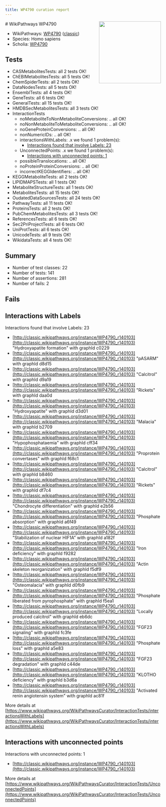 ```yaml
---
title: WP4790 curation report
---
```


<img style="float: right; width: 200px" src="https://upload.wikimedia.org/wikipedia/commons/thumb/8/83/Wplogo_with_text_500.png/640px-Wplogo_with_text_500.png" />
# WikiPathways WP4790

* WikiPathways: [WP4790](https://wikipathways.org/pathways/WP4790) ([classic](https://classic.wikipathways.org/instance/WP4790))
* Species: Homo sapiens
* Scholia: [WP4790](https://scholia.toolforge.org/wikipathways/WP4790)
## Tests
* CASMetabolitesTests: all 2 tests OK!
* ChEBIMetabolitesTests: all 5 tests OK!
* ChemSpiderTests: all 2 tests OK!
* DataNodesTests: all 5 tests OK!
* EnsemblTests: all 4 tests OK!
* GeneTests: all 6 tests OK!
* GeneralTests: all 15 tests OK!
* HMDBSecMetabolitesTests: all 3 tests OK!
* InteractionTests
    * noMetaboliteToNonMetaboliteConversions: .. all OK!
    * noNonMetaboliteToMetaboliteConversions: .. all OK!
    * noGeneProteinConversions: .. all OK!
    * nonNumericIDs: .. all OK!
    * interactionsWithLabels: .x we found 1 problem(s):
        * [Interactions found that involve Labels: 23](#fe97a8da)
    * UnconnectedPoints: .x we found 1 problem(s):
        * [Interactions with unconnected points: 1](#35a61ad9)
    * possibleTranslocations: .. all OK!
    * noProteinProteinConversions: .. all OK!
    * incorrectKEGGIdentifiers: .. all OK!
* KEGGMetaboliteTests: all 2 tests OK!
* LIPIDMAPSTests: all 1 tests OK!
* MetaboliteStructureTests: all 1 tests OK!
* MetabolitesTests: all 15 tests OK!
* OudatedDataSourcesTests: all 24 tests OK!
* PathwayTests: all 11 tests OK!
* ProteinsTests: all 2 tests OK!
* PubChemMetabolitesTests: all 3 tests OK!
* ReferencesTests: all 6 tests OK!
* Sec2PriProjectTests: all 6 tests OK!
* UniProtTests: all 6 tests OK!
* UnicodeTests: all 9 tests OK!
* WikidataTests: all 4 tests OK!


## Summary

* Number of test classes: 22
* Number of tests: 141
* Number of assertions: 281
* Number of fails: 2

## Fails

<a name="fe97a8da" />

## Interactions with Labels

Interactions found that involve Labels: 23

* [http://classic.wikipathways.org/instance/WP4790_r140103](http://classic.wikipathways.org/instance/WP4790_r140103) "Hydroxyapatite
formation" with graphId c0229
* [http://classic.wikipathways.org/instance/WP4790_r140103](http://classic.wikipathways.org/instance/WP4790_r140103) "pASARM" with graphId d8d15
* [http://classic.wikipathways.org/instance/WP4790_r140103](http://classic.wikipathways.org/instance/WP4790_r140103) "Calcitrol" with graphId d9a19
* [http://classic.wikipathways.org/instance/WP4790_r140103](http://classic.wikipathways.org/instance/WP4790_r140103) "Rickets" with graphId daa0d
* [http://classic.wikipathways.org/instance/WP4790_r140103](http://classic.wikipathways.org/instance/WP4790_r140103) "Hydroxyapatite" with graphId d3d01
* [http://classic.wikipathways.org/instance/WP4790_r140103](http://classic.wikipathways.org/instance/WP4790_r140103) "Malacia" with graphId b2709
* [http://classic.wikipathways.org/instance/WP4790_r140103](http://classic.wikipathways.org/instance/WP4790_r140103) "Hypophosphataemia" with graphId cff34
* [http://classic.wikipathways.org/instance/WP4790_r140103](http://classic.wikipathways.org/instance/WP4790_r140103) "Proprotein convertases" with graphId f68c1
* [http://classic.wikipathways.org/instance/WP4790_r140103](http://classic.wikipathways.org/instance/WP4790_r140103) "Calcitrol" with graphId b8460
* [http://classic.wikipathways.org/instance/WP4790_r140103](http://classic.wikipathways.org/instance/WP4790_r140103) "Rickets" with graphId df7c4
* [http://classic.wikipathways.org/instance/WP4790_r140103](http://classic.wikipathways.org/instance/WP4790_r140103) "Chondrocyte differentiation" with graphId e2b56
* [http://classic.wikipathways.org/instance/WP4790_r140103](http://classic.wikipathways.org/instance/WP4790_r140103) "Phosphate
absorption" with graphId a6f49
* [http://classic.wikipathways.org/instance/WP4790_r140103](http://classic.wikipathways.org/instance/WP4790_r140103) "Stabilization of
nuclear HIF1A" with graphId a182f
* [http://classic.wikipathways.org/instance/WP4790_r140103](http://classic.wikipathways.org/instance/WP4790_r140103) "Iron deficiency" with graphId f9282
* [http://classic.wikipathways.org/instance/WP4790_r140103](http://classic.wikipathways.org/instance/WP4790_r140103) "Actin skeleton reorganization" with graphId f5df9
* [http://classic.wikipathways.org/instance/WP4790_r140103](http://classic.wikipathways.org/instance/WP4790_r140103) "Osteomalacia" with graphId d0fb9
* [http://classic.wikipathways.org/instance/WP4790_r140103](http://classic.wikipathways.org/instance/WP4790_r140103) "Phosphate liberated
from pyrophosphate" with graphId f5ea1
* [http://classic.wikipathways.org/instance/WP4790_r140103](http://classic.wikipathways.org/instance/WP4790_r140103) "Locally produced
calcitrol" with graphId eb6dc
* [http://classic.wikipathways.org/instance/WP4790_r140103](http://classic.wikipathways.org/instance/WP4790_r140103) "FGF23 signaling" with graphId fc3fe
* [http://classic.wikipathways.org/instance/WP4790_r140103](http://classic.wikipathways.org/instance/WP4790_r140103) "Phosphate loss" with graphId a5e83
* [http://classic.wikipathways.org/instance/WP4790_r140103](http://classic.wikipathways.org/instance/WP4790_r140103) "FGF23 degradation" with graphId c44de
* [http://classic.wikipathways.org/instance/WP4790_r140103](http://classic.wikipathways.org/instance/WP4790_r140103) "KLOTHO deficiency" with graphId b3d6a
* [http://classic.wikipathways.org/instance/WP4790_r140103](http://classic.wikipathways.org/instance/WP4790_r140103) "Activated renin angiotensin system" with graphId ac81f


More details at [https://www.wikipathways.org/WikiPathwaysCurator/InteractionTests/interactionsWithLabels](https://www.wikipathways.org/WikiPathwaysCurator/InteractionTests/interactionsWithLabels)

<a name="35a61ad9" />

## Interactions with unconnected points

Interactions with unconnected points: 1

* [http://classic.wikipathways.org/instance/WP4790_r140103](http://classic.wikipathways.org/instance/WP4790_r140103)


More details at [https://www.wikipathways.org/WikiPathwaysCurator/InteractionTests/UnconnectedPoints](https://www.wikipathways.org/WikiPathwaysCurator/InteractionTests/UnconnectedPoints)

